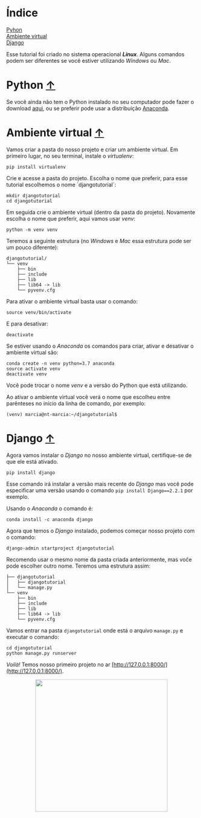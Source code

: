 # Índice

[Pyhon](#python) <br>
[Ambiente virtual](#ambiente-virtual) <br>
[Django](#django) <br>

Esse tutorial foi criado no sistema operacional **_Linux_**. Alguns comandos podem ser diferentes se você estiver utilizando _Windows_ ou _Mac_.

# Python [&uarr;](#índice)

Se você ainda não tem o Python instalado no seu computador pode fazer o download [aqui](https://www.python.org/downloads/), ou se preferir pode usar a distribuição [Anaconda](https://www.anaconda.com/products/individual).

# Ambiente virtual [&uarr;](#índice)

Vamos criar a pasta do nosso projeto e criar um ambiente virtual. Em primeiro lugar, no seu terminal, instale o _virtualenv_:

```
pip install virtualenv
```

Crie e acesse a pasta do projeto. Escolha o nome que preferir, para esse tutorial escolhemos o nome ´djangotutorial´:

```
mkdir djangotutorial
cd djangotutorial
```

Em seguida crie o ambiente virtual (dentro da pasta do projeto). Novamente escolha o nome que preferir, aqui vamos usar _venv_:

```
python -m venv venv
```

Teremos a seguinte estrutura (no _Windows_ e _Mac_ essa estrutura pode ser um pouco diferente):

```
djangotutorial/
└── venv
    ├── bin
    ├── include
    ├── lib
    ├── lib64 -> lib
    └── pyvenv.cfg
```

Para ativar o ambiente virtual basta usar o comando:

```
source venv/bin/activate
```

E para desativar:

```
deactivate
```

Se estiver usando o _Anaconda_ os comandos para criar, ativar e desativar o ambiente virtual são:

```
conda create -n venv python=3.7 anaconda
source activate venv
deactivate venv

```

Você pode trocar o nome _venv_ e a versão do Python que está utilizando.

Ao ativar o ambiente virtual você verá o nome que escolheu entre parênteses no início da linha de comando, por exemplo:

```
(venv) marcia@nt-marcia:~/djangotutorial$
```

# Django [&uarr;](#índice)

Agora vamos instalar o _Django_ no nosso ambiente virtual, certifique-se de que ele está ativado.

```
pip install django
```

Esse comando irá instalar a versão mais recente do _Django_ mas você pode especificar uma versão usando o comando `pip install Django==2.2.1` por exemplo.

Usando o _Anaconda_ o comando é:

```
conda install -c anaconda django
```

Agora que temos o _Django_ instalado, podemos começar nosso projeto com o comando:

```
django-admin startproject djangotutorial
```

Recomendo usar o mesmo nome da pasta criada anteriormente, mas voĉe pode escolher outro nome. Teremos uma estrutura assim:

```
├── djangotutorial
│   ├── djangotutorial
│   └── manage.py
└── venv
    ├── bin
    ├── include
    ├── lib
    ├── lib64 -> lib
    └── pyvenv.cfg
```

Vamos entrar na pasta `djangotutorial` onde está o arquivo `manage.py` e executar o comando:

```
cd djangotutorial
python manage.py runserver
```

_Voilà!_ Temos nosso primeiro projeto no ar [http://127.0.0.1:8000/](http://127.0.0.1:8000/).

<p align="center">
    <img src="https://user-images.githubusercontent.com/75334161/110520756-aa6ff300-80ed-11eb-9e5b-ed0d93551b7d.png" width="350">
</p>
